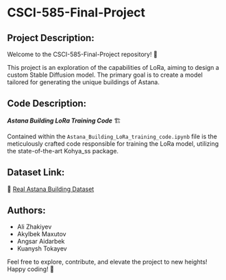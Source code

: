 # CSCI-585-Final-Project

## Project Description:

Welcome to the CSCI-585-Final-Project repository! 🚀

This project is an exploration of the capabilities of LoRa, aiming to design a custom Stable Diffusion model. The primary goal is to create a model tailored for generating the unique buildings of Astana.

## Code Description:

**_Astana Building LoRa Training Code_** 🏗️

Contained within the `Astana_Building_LoRa_training_code.ipynb` file is the meticulously crafted code responsible for training the LoRa model, utilizing the state-of-the-art Kohya_ss package.

## Dataset Link:

📂 [Real Astana Building Dataset](https://drive.google.com/drive/folders/1toD3BJp-JZbgOOi-gj8akYIxMpDbQ3k6?usp=sharing)

## Authors:

- Ali Zhakiyev
- Akylbek Maxutov
- Angsar Aidarbek
- Kuanysh Tokayev

Feel free to explore, contribute, and elevate the project to new heights! Happy coding! 🌟
